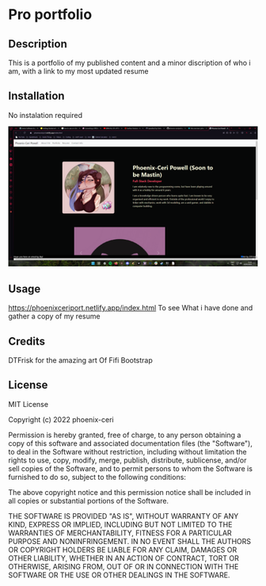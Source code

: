 # Pro portfolio
## Description
This is a portfolio of my published content and a minor discription of who i am, with a link to my most updated resume
## Installation
No instalation required

![screenshot of website](./asetts/images/screen.png)
## Usage
https://phoenixceriport.netlify.app/index.html
To see What i have done and gather a copy of my resume
## Credits
DTFrisk for the amazing art Of Fifi
Bootstrap 

## License
MIT License

Copyright (c) 2022 phoenix-ceri

Permission is hereby granted, free of charge, to any person obtaining a copy
of this software and associated documentation files (the "Software"), to deal
in the Software without restriction, including without limitation the rights
to use, copy, modify, merge, publish, distribute, sublicense, and/or sell
copies of the Software, and to permit persons to whom the Software is
furnished to do so, subject to the following conditions:

The above copyright notice and this permission notice shall be included in all
copies or substantial portions of the Software.

THE SOFTWARE IS PROVIDED "AS IS", WITHOUT WARRANTY OF ANY KIND, EXPRESS OR
IMPLIED, INCLUDING BUT NOT LIMITED TO THE WARRANTIES OF MERCHANTABILITY,
FITNESS FOR A PARTICULAR PURPOSE AND NONINFRINGEMENT. IN NO EVENT SHALL THE
AUTHORS OR COPYRIGHT HOLDERS BE LIABLE FOR ANY CLAIM, DAMAGES OR OTHER
LIABILITY, WHETHER IN AN ACTION OF CONTRACT, TORT OR OTHERWISE, ARISING FROM,
OUT OF OR IN CONNECTION WITH THE SOFTWARE OR THE USE OR OTHER DEALINGS IN THE
SOFTWARE.